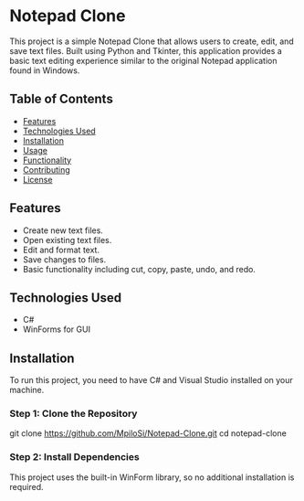 # Notepad Clone

This project is a simple Notepad Clone that allows users to create, edit, and save text files. Built using Python and Tkinter, this application provides a basic text editing experience similar to the original Notepad application found in Windows.

## Table of Contents

- [Features](#features)
- [Technologies Used](#technologies-used)
- [Installation](#installation)
- [Usage](#usage)
- [Functionality](#functionality)
- [Contributing](#contributing)
- [License](#license)

## Features

- Create new text files.
- Open existing text files.
- Edit and format text.
- Save changes to files.
- Basic functionality including cut, copy, paste, undo, and redo.
  
## Technologies Used

- C#
- WinForms for GUI

## Installation

To run this project, you need to have C# and Visual Studio installed on your machine.

### Step 1: Clone the Repository

git clone https://github.com/MpiloSi/Notepad-Clone.git
cd notepad-clone


### Step 2: Install Dependencies

This project uses the built-in WinForm library, so no additional installation is required. 
